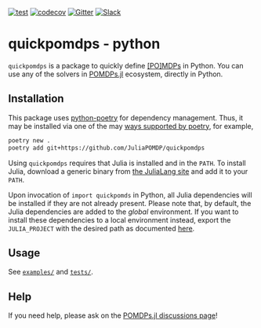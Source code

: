[![test](https://github.com/JuliaPOMDP/quickpomdps/actions/workflows/ci.yml/badge.svg)](https://github.com/JuliaPOMDP/quickpomdps/actions/workflows/ci.yml)
[![codecov](https://codecov.io/gh/JuliaPOMDP/quickpomdps/branch/master/graph/badge.svg?token=MCbhOtnJBj)](https://codecov.io/gh/JuliaPOMDP/quickpomdps)
[![Gitter](https://badges.gitter.im/JuliaPOMDP/Lobby.svg)](https://gitter.im/JuliaPOMDP/Lobby?utm_source=badge&utm_medium=badge&utm_campaign=pr-badge)
[![Slack](https://img.shields.io/badge/Chat%20on%20Slack-with%20%23pomdp--bridged-ff69b4)](https://julialang.org/slack/)

# quickpomdps - python

`quickpomdps` is a package to quickly define [[PO]MDPs](https://en.wikipedia.org/wiki/Partially_observable_Markov_decision_process) in Python.
You can use any of the solvers in [POMDPs.jl](https://github.com/JuliaPOMDP/POMDPs.jl) ecosystem, directly in Python.

## Installation

This package uses [python-poetry](https://python-poetry.org/) for dependency
management. Thus, it may be installed via one of the may [ways supported by poetry](https://python-poetry.org/docs/cli/#add), for example,
```bash
poetry new .
poetry add git+https://github.com/JuliaPOMDP/quickpomdps
```

Using `quickpomdps` requires that Julia is installed and in the `PATH`.
To install Julia, download a generic binary from [the JuliaLang site](https://julialang.org/downloads/) and add it to your `PATH`.

Upon invocation of `import quickpomds` in Python, all Julia dependencies will be installed if they are not already present.
Please note that, by default, the Julia dependencies are added to the *global* environment.
If you want to install these dependencies to a local environment instead, export the `JULIA_PROJECT` with the desired path as documented [here](https://docs.julialang.org/en/v1/manual/environment-variables/#JULIA_PROJECT).

## Usage

See [`examples/`](examples/) and [`tests/`](tests/).

## Help

If you need help, please ask on the [POMDPs.jl discussions page](https://github.com/JuliaPOMDP/POMDPs.jl/discussions)!

